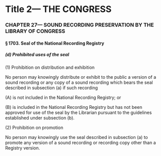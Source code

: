
# Title 2— THE CONGRESS
### CHAPTER 27— SOUND RECORDING PRESERVATION BY THE LIBRARY OF CONGRESS
#### § 1703. Seal of the National Recording Registry
##### (d) Prohibited uses of the seal

(1) Prohibition on distribution and exhibition

No person may knowingly distribute or exhibit to the public a version of a sound recording or any copy of a sound recording which bears the seal described in subsection (a) if such recording

(A) is not included in the National Recording Registry; or

(B) is included in the National Recording Registry but has not been approved for use of the seal by the Librarian pursuant to the guidelines established under subsection (b).

(2) Prohibition on promotion

No person may knowingly use the seal described in subsection (a) to promote any version of a sound recording or recording copy other than a Registry version.
